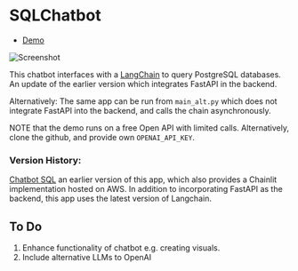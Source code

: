 # SQLChatbot

* [Demo](https://sqlquerybot.streamlit.app/)

![Screenshot]()

This chatbot interfaces with a [LangChain](https://python.langchain.com/docs/get_started/introduction) to query PostgreSQL databases. An update of the earlier version which integrates FastAPI in the backend.

Alternatively: The same app can be run from `main_alt.py` which does not integrate FastAPI into the backend, and calls the chain asynchronously.

NOTE that the demo runs on a free Open API with limited calls. Alternatively, clone the github, and provide own `OPENAI_API_KEY`.

### Version History:
[Chatbot SQL](https://github.com/ucheokechukwu/chatbot_SQL) an earlier version of this app, which also provides a Chainlit implementation hosted on AWS. In addition to incorporating FastAPI as the backend, this app uses the latest version of Langchain. 


## To Do
1. Enhance functionality of chatbot e.g. creating visuals.
2. Include alternative LLMs to OpenAI

